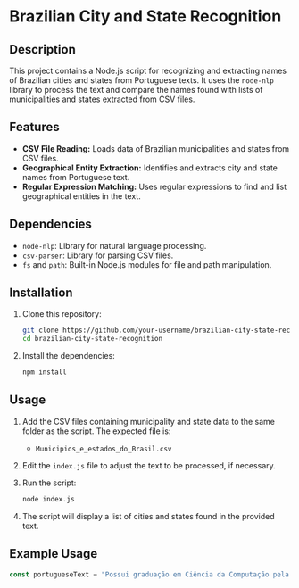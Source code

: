 # Brazilian City and State Recognition

## Description

This project contains a Node.js script for recognizing and extracting names of Brazilian cities and states from Portuguese texts. It uses the `node-nlp` library to process the text and compare the names found with lists of municipalities and states extracted from CSV files.

## Features

- **CSV File Reading:** Loads data of Brazilian municipalities and states from CSV files.
- **Geographical Entity Extraction:** Identifies and extracts city and state names from Portuguese text.
- **Regular Expression Matching:** Uses regular expressions to find and list geographical entities in the text.

## Dependencies

- `node-nlp`: Library for natural language processing.
- `csv-parser`: Library for parsing CSV files.
- `fs` and `path`: Built-in Node.js modules for file and path manipulation.

## Installation

1. Clone this repository:

    ```bash
    git clone https://github.com/your-username/brazilian-city-state-recognition.git
    cd brazilian-city-state-recognition
    ```

2. Install the dependencies:

    ```bash
    npm install
    ```

## Usage

1. Add the CSV files containing municipality and state data to the same folder as the script. The expected file is:

    - `Municipios_e_estados_do_Brasil.csv`

2. Edit the `index.js` file to adjust the text to be processed, if necessary.

3. Run the script:

    ```bash
    node index.js
    ```

4. The script will display a list of cities and states found in the provided text.

## Example Usage

```javascript
const portugueseText = "Possui graduação em Ciência da Computação pela Universidade Regional Integrada do Alto Uruguai e das Missões (2008), mestrado em Computação pela Universidade Federal de Santa Maria (2012) e doutorado em Computação pela Universidade Federal do Rio Grande do Sul (2016). Atualmente é pesquisador e Professor Adjunto no Colégio Politécnico da Universidade Federal de Santa Maria. Tem experiência na área de Ciência da Computação, com ênfase em Computação Ubíqua, Sensibilidade ao Contexto, Banco de Dados e Computação Móvel.";
